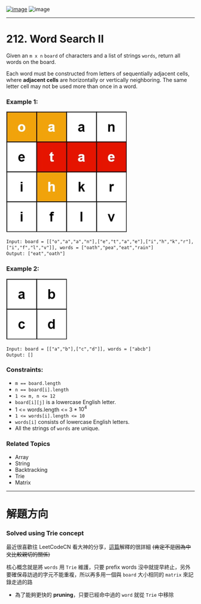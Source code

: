 [![image](https://img.shields.io/badge/Leetcode-Link-blue?logo=leetcode)](https://leetcode.com/problems/word-search-ii/)
![image](https://img.shields.io/badge/Difficulty-Hard-red)

---

# 212. Word Search II

Given an `m x n` `board` of characters and a list of strings `words`, return all words on the board.

Each word must be constructed from letters of sequentially adjacent cells, where **adjacent cells** are horizontally or vertically neighboring. The same letter cell may not be used more than once in a word.

### Example 1:

![image](./image/search1.jpeg)

```
Input: board = [["o","a","a","n"],["e","t","a","e"],["i","h","k","r"],["i","f","l","v"]], words = ["oath","pea","eat","rain"]
Output: ["eat","oath"]
```

### Example 2:

![image](./image/search2.jpeg)

```
Input: board = [["a","b"],["c","d"]], words = ["abcb"]
Output: []
```

### Constraints:

- `m == board.length`
- `n == board[i].length`
- `1 <= m, n <= 12`
- `board[i][j]` is a lowercase English letter.
- 1 <= words.length <= 3 * $10^4$
- `1 <= words[i].length <= 10`
- `words[i]` consists of lowercase English letters.
- All the strings of `words` are unique.

### Related Topics

- Array
- String
- Backtracking
- Trie
- Matrix
  
---

# 解題方向

### Solved using Trie concept

最近很喜歡往 LeetCodeCN 看大神的分享，[這篇](https://leetcode.cn/problems/word-search-ii/solution/gong-shui-san-xie-yi-ti-shuang-jie-hui-s-am8f/)解釋的很詳細 ~~(肯定不是因為中文比較親切的關係)~~

核心概念就是將 `words` 用 `Trie` 維護，只要 prefix words 沒中就提早終止，另外要確保尋訪過的字元不能重複，所以再多用一個與 `board` 大小相同的 `matrix` 來記錄走過的路
- 為了能夠更快的 **pruning**，只要已經命中過的 `word` 就從 `Trie` 中移除